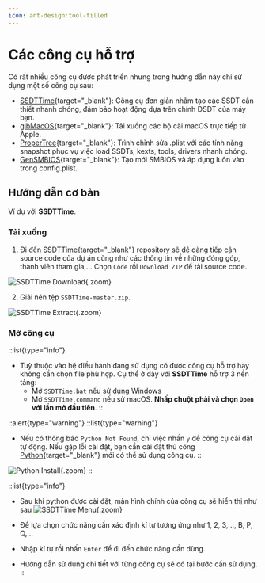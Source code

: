 ```yaml
---
icon: ant-design:tool-filled
---
```


# Các công cụ hỗ trợ

Có rất nhiều công cụ được phát triển nhưng trong hướng dẫn này chỉ sử dụng một số công cụ sau:

- [SSDTTime](https://github.com/corpnewt/SSDTTime){target="_blank"}: Công cụ đơn giản nhằm tạo các SSDT cần thiết nhanh chóng, đảm bảo hoạt động dựa trên chính DSDT của máy bạn.
- [gibMacOS](https://github.com/corpnewt/gibMacOS){target="_blank"}: Tải xuống các bộ cài macOS trực tiếp từ Apple.
- [ProperTree](https://github.com/corpnewt/ProperTree){target="_blank"}: Trình chỉnh sửa .plist với các tính năng snapshot phục vụ việc load SSDTs, kexts, tools, drivers nhanh chóng.
- [GenSMBIOS](https://github.com/corpnewt/GenSMBIOS){target="_blank"}: Tạo mới SMBIOS và áp dụng luôn vào trong config.plist.

## Hướng dẫn cơ bản

Ví dụ với **SSDTTime**.

### Tải xuống

1. Đi đến [SSDTTime](https://github.com/corpnewt/SSDTTime){target="_blank"} repository sẽ dễ dàng tiếp cận source code của dự án cũng như các thông tin về những đóng góp, thành viên tham gia,... Chọn `Code` rồi `Download ZIP` để tải source code.

![SSDTTime Download](https://i.imgur.com/wfBZd1d.jpg?1){.zoom}

2. Giải nén tệp `SSDTTime-master.zip`.

![SSDTTime Extract](https://i.imgur.com/XQ6RGm5.jpg?1){.zoom}

### Mở công cụ

::list{type="info"}
- Tuỳ thuộc vào hệ điều hành đang sử dụng có được công cụ hỗ trợ hay không cần chọn file phù hợp. Cụ thể ở đây với **SSDTTime** hỗ trợ 3 nền tảng:
    - Mở `SSDTTime.bat` nếu sử dụng Windows
    - Mở `SSDTTime.command` nếu sử macOS. **Nhấp chuột phải và chọn `Open` với lần mở đầu tiên**.
::

::alert{type="warning"}
::list{type="warning"}
- Nếu có thông báo `Python Not Found`, chỉ việc nhấn `y` để công cụ cài đặt tự động. Nếu gặp lỗi cài đặt, bạn cần cài đặt thủ công [Python](https://www.python.org/){target="_blank"} mới có thể sử dụng công cụ.
::

![Python Install](https://i.imgur.com/Tfpc3zM.png){.zoom}
::

::list{type="info"}
- Sau khi python được cài đặt, màn hình chính của công cụ sẽ hiển thị như sau
    ![SSDTTime Menu](https://i.imgur.com/4XOcVWu.png){.zoom}

- Để lựa chọn chức năng cần xác định kí tự tương ứng như 1, 2, 3,..., B, P, Q,...
- Nhập kí tự rồi nhấn `Enter` để đi đến chức năng cần dùng.
- Hướng dẫn sử dụng chi tiết với từng công cụ sẽ có tại bước cần sử dụng.
::